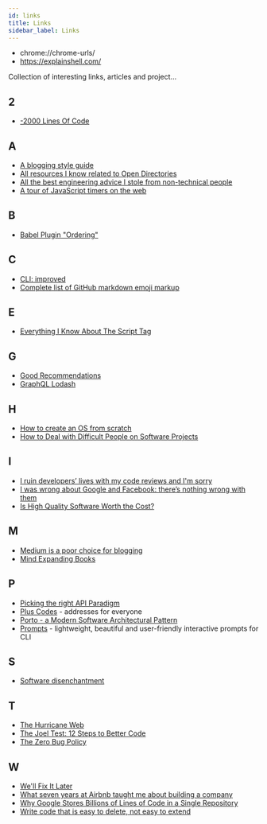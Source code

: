 ```yaml
---
id: links
title: Links
sidebar_label: Links
---
```


- chrome://chrome-urls/
- https://explainshell.com/

Collection of interesting links, articles and project...

## 2

- [-2000 Lines Of Code](http://www.folklore.org/StoryView.py?project=Macintosh&story=Negative_2000_Lines_Of_Code.txt)

## A

- [A blogging style guide](https://robertheaton.com/2018/12/06/a-blogging-style-guide/)
- [All resources I know related to Open Directories](https://www.reddit.com/r/opendirectories/comments/933pzm/all_resources_i_know_related_to_open_directories/)
- [All the best engineering advice I stole from non-technical people](https://medium.com/@bellmar/all-the-best-engineering-advice-i-stole-from-non-technical-people-eb7f90ca2f5f)
- [A tour of JavaScript timers on the web](https://nolanlawson.com/2018/09/01/a-tour-of-javascript-timers-on-the-web/)

## B

- [Babel Plugin "Ordering"](https://jamie.build/babel-plugin-ordering.html)

## C

- [CLI: improved](https://remysharp.com/2018/08/23/cli-improved)
- [Complete list of GitHub markdown emoji markup](https://gist.github.com/rxaviers/7360908)

## E

- [Everything I Know About The Script Tag](https://eager.io/blog/everything-I-know-about-the-script-tag/)

## G

- [Good Recommendations](https://gems.abyjames.com/)
- [GraphQL Lodash](https://github.com/APIs-guru/graphql-lodash)

## H

- [How to create an OS from scratch](https://github.com/cfenollosa/os-tutorial)
- [How to Deal with Difficult People on Software Projects](https://people.neilon.software/)

## I

- [I ruin developers’ lives with my code reviews and I'm sorry](https://habr.com/en/post/440736/)
- [I was wrong about Google and Facebook: there’s nothing wrong with them](https://ar.al/2019/01/11/i-was-wrong-about-google-and-facebook-theres-nothing-wrong-with-them-so-say-we-all/)
- [Is High Quality Software Worth the Cost?](https://martinfowler.com/articles/is-quality-worth-cost.html)

## M

- [Medium is a poor choice for blogging](https://medium.com/@nikitonsky/medium-is-a-poor-choice-for-blogging-bb0048d19133)
- [Mind Expanding Books](https://github.com/hackerkid/Mind-Expanding-Books)

## P

- [Picking the right API Paradigm](https://philsturgeon.uk/2018/05/21/picking-an-api-paradigm-implementation/)
- [Plus Codes](https://plus.codes/) - addresses for everyone
- [Porto - a Modern Software Architectural Pattern](https://github.com/Mahmoudz/Porto)
- [Prompts](https://github.com/terkelg/prompts) - lightweight, beautiful and user-friendly interactive prompts for CLI

## S

- [Software disenchantment](http://tonsky.me/blog/disenchantment/)

## T

- [The Hurricane Web](https://mxb.at/blog/hurricane-web/)
- [The Joel Test: 12 Steps to Better Code](https://www.joelonsoftware.com/2000/08/09/the-joel-test-12-steps-to-better-code/)
- [The Zero Bug Policy](https://sookocheff.com/post/process/zero-bug-policy)

## W

- [We'll Fix It Later](https://matthewstrom.com/writing/fix-it-later.html)
- [What seven years at Airbnb taught me about building a company](https://medium.com/@lennysan/what-seven-years-at-airbnb-taught-me-about-building-a-company-e1d035d49c56)
- [Why Google Stores Billions of Lines of Code in a Single Repository](https://ai.google/research/pubs/pub45424)
- [Write code that is easy to delete, not easy to extend](https://programmingisterrible.com/post/139222674273/write-code-that-is-easy-to-delete-not-easy-to)
